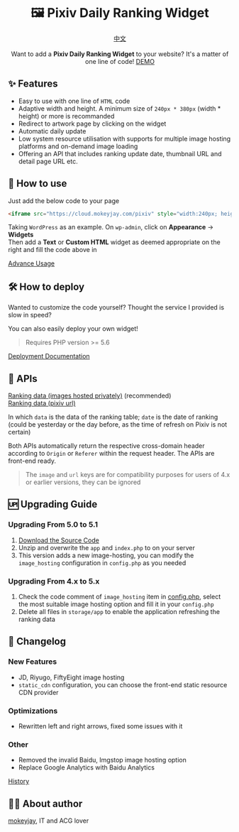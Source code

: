 <h1 align="center">🖼️ Pixiv Daily Ranking Widget</h1>
<p align="center">
    <a href="README.md">中文</a>
    <br><br>
    Want to add a <span style="font-weight: bold">Pixiv Daily Ranking Widget</span> to your website? It's a matter of one line of code!
    <a href="https://cloud.mokeyjay.com/pixiv/demo.html" target="_blank">DEMO</a>
</p>

## ✨ Features
- Easy to use with one line of `HTML` code
- Adaptive width and height. A minimum size of `240px * 380px` (width \* height) or more is recommanded
- Redirect to artwork page by clicking on the widget
- Automatic daily update
- Low system resource utilisation with supports for multiple image hosting platforms and on-demand image loading
- Offering an API that includes ranking update date, thumbnail URL and detail page URL etc.

## 🤔 How to use
Just add the below code to your page
```html
<iframe src="https://cloud.mokeyjay.com/pixiv" style="width:240px; height:380px; border: 0"></iframe>
```

Taking `WordPress` as an example. On `wp-admin`, click on **Appearance** -> **Widgets**  
Then add a **Text** or **Custom HTML** widget as deemed appropriate on the right and fill the code above in

[Advance Usage](doc/advance-usage.en.md)

## 🛠️ How to deploy
Wanted to customize the code yourself? Thought the service I provided is slow in speed?  

You can also easily deploy your own widget!
> Requires PHP version >= 5.6

[Deployment Documentation](doc/deploy.en.md)

## 🔌 APIs
[Ranking data (images hosted privately)](https://cloud.mokeyjay.com/pixiv/?r=api/pixiv-json) (recommended)  
[Ranking data (pixiv url)](https://cloud.mokeyjay.com/pixiv/?r=api/source-json)

In which `data` is the data of the ranking table; `date` is the date of ranking (could be yesterday or the day before, as the time of refresh on Pixiv is not certain)  

Both APIs automatically return the respective cross-domain header according to `Origin` or `Referer` within the request header. The APIs are front-end ready.

> The `image` and `url` keys are for compatibility purposes for users of 4.x or earlier versions, they can be ignored

## 🆙 Upgrading Guide
### Upgrading From 5.0 to 5.1
1. [Download the Source Code](https://github.com/mokeyjay/pixiv-daily-ranking-widget/releases/latest)
2. Unzip and overwrite the `app` and `index.php` to on your server
3. This version adds a new image-hosting, you can modify the `image_hosting` configuration in `config.php` as you needed

### Upgrading From 4.x to 5.x
1. Check the code comment of `image_hosting` item in [config.php](config.php#L88), select the most suitable image hosting option and fill it in your `config.php`
2. Delete all files in `storage/app` to enable the application refreshing the ranking data

## 🌟 Changelog
### New Features
- JD, Riyugo, FiftyEight image hosting
- `static_cdn` configuration, you can choose the front-end static resource CDN provider
### Optimizations
- Rewritten left and right arrows, fixed some issues with it
### Other
- Removed the invalid Baidu, Imgstop image hosting option
- Replace Google Analytics with Baidu Analytics

[History](doc/log.en.md)

## 👨‍💻 About author
[mokeyjay](https://www.mokeyjay.com), IT and ACG lover
